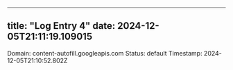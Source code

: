 
---
title: "Log Entry 4"
date: 2024-12-05T21:11:19.109015
---

Domain: content-autofill.googleapis.com
Status: default
Timestamp: 2024-12-05T21:10:52.802Z
